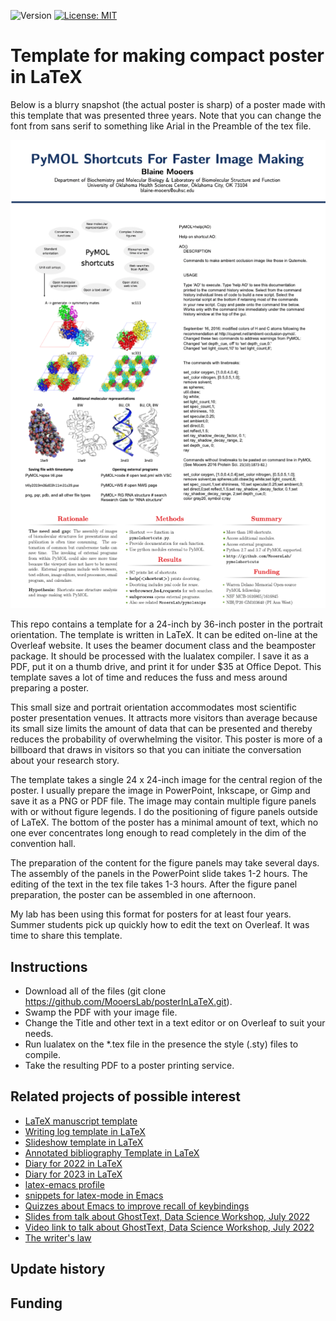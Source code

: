 ![Version](https://img.shields.io/static/v1?label=posterInLaTeX&message=0.1&color=brightcolor)
[![License: MIT](https://img.shields.io/badge/License-MIT-blue.svg)](https://opensource.org/licenses/MIT)


# Template for making compact poster in LaTeX

Below is a blurry snapshot (the actual poster is sharp) of a poster made with this template that was presented three years.
Note that you can change the font from sans serif to something like Arial in the Preamble of the tex file.

<p align="center"><img src="poster.png" max-width: 35%; height: auto;></p>


This repo contains a template for a 24-inch by 36-inch poster in the portrait orientation.
The template is written in LaTeX.
It can be edited on-line at the Overleaf website.
It uses the beamer document class and the beamposter package.
It should be processed with the lualatex compiler.
I save it as a PDF, put it on a thumb drive, and print it for under \$35 at Office Depot.
This template saves a lot of time and reduces the fuss and mess around preparing a poster.

This small size and portrait orientation accommodates most scientific poster presentation venues.
It attracts more visitors than average because its small size limits the amount of data that can be presented and thereby reduces the probability of overwhelming the visitor.
This poster is more of a billboard that draws in visitors so that you can initiate the conversation about your research story. 

The template takes a single 24 x 24-inch image for the central region of the poster.
I usually prepare the image in PowerPoint, Inkscape, or Gimp and save it as a PNG or PDF file.
The image may contain multiple figure panels with or without figure legends.
I do the positioning of figure panels outside of LaTeX.
The bottom of the poster has a minimal amount of text, which no one ever concentrates long enough to read completely in the dim of the convention hall. 

The preparation of the content for the figure panels may take several days.
The assembly of the panels in the PowerPoint slide takes 1-2 hours.
The editing of the text in the tex file takes 1-3 hours.
After the figure panel preparation, the poster can be assembled in one afternoon.

My lab has been using this format for posters for at least four years.
Summer students pick up quickly how to edit the text on Overleaf.
It was time to share this template.

## Instructions

- Download all of the files (git clone https://github.com/MooersLab/posterInLaTeX.git).
- Swamp the PDF with your image file.
- Change the Title and other text in a text editor or on Overleaf to suit your needs.
- Run lualatex on the *.tex file in the presence the style (.sty) files to compile.
- Take the resulting PDF to a poster printing service.


## Related projects of possible interest

- [LaTeX manuscript template](https://github.com/MooersLab/manuscriptInLaTeX/edit/main/README.md)
- [Writing log template in LaTeX](https://github.com/MooersLab/writingLogTemplate)
- [Slideshow template in LaTeX](https://github.com/MooersLab/slideshowTemplateLaTeX)
- [Annotated bibliography Template in LaTeX](https://github.com/MooersLab/annotatedBibliography)
- [Diary for 2022 in LaTeX](https://github.com/MooersLab/diary2022inLaTeX)
- [Diary for 2023 in LaTeX](https://github.com/MooersLab/diary2023inLaTeX)
- [latex-emacs profile](https://github.com/MooersLab/latex-emacs)
- [snippets for latex-mode in Emacs](https://github.com/MooersLab/snippet-latex-mode)
- [Quizzes about Emacs to improve recall of keybindings](https://github.com/MooersLab/qemacs)
- [Slides from talk about GhostText, Data Science Workshop, July 2022](https://github.com/MooersLab/DSW22ghosttext)
- [Video link to talk about GhostText, Data Science Workshop, July 2022](https://mediasite.ouhsc.edu/Mediasite/Channel/python/watch/4da0872f028c4255ae12935655e911321d)
- [The writer's law](https://github.com/MooersLab/thewriterslaw)

## Update history

## Funding

